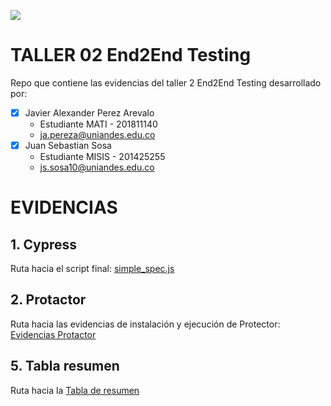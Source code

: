![](https://raw.github.com/japereza/miso4208-taller02-e2e/master/src/common/images/logo-uniandes.png)

# TALLER 02 End2End Testing

Repo que contiene las evidencias del taller 2 End2End Testing desarrollado por:

- [x] Javier Alexander Perez Arevalo
    - Estudiante MATI - 201811140
    - ja.pereza@uniandes.edu.co
- [x] Juan Sebastian Sosa
    - Estudiante MISIS - 201425255
    - js.sosa10@uniandes.edu.co

# EVIDENCIAS

## 1. Cypress

Ruta hacia el script final: [simple_spec.js](https://github.com/japereza/miso4208-taller02-e2e/blob/master/cypress/cypress/integration/simple_spec.js)

## 2. Protactor

Ruta hacia las evidencias de instalación y ejecución de Protector: [Evidencias Protactor](https://github.com/japereza/miso4208-taller02-e2e/wiki/Evidencias-Protactor)

##  5. Tabla resumen

Ruta hacia la [Tabla de resumen](https://github.com/japereza/miso4208-taller02-e2e/wiki/Tabla-de-resumen)
